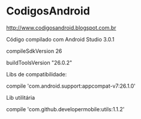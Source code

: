 # CodigosAndroid

http://www.codigosandroid.blogspot.com.br

Código compilado com Android Studio 3.0.1

compileSdkVersion 26

buildToolsVersion "26.0.2"

Libs de compatibilidade:

compile 'com.android.support:appcompat-v7:26.1.0'

Lib utilitária

compile 'com.github.developermobile:utils:1.1.2'
